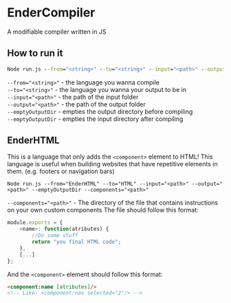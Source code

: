 # EnderCompiler
A modifiable compiler written in JS

## How to run it
```bat
Node run.js --from="<string>" --to="<string>" --input="<path>" --output="<path>"
```

`--from="<string>"` - the language you wanna compile
<br>
`--to="<string>"` - the language you wanna your output to be in
<br>
`--input="<path>"` - the path of the input folder
<br>
`--output="<path>"` - the path of the output folder
<br>
`--emptyOutputDir` - empties the output directory before compiling
<br>
`--emptyOutputDir` - empties the input directory after compiling

## EnderHTML
This is a language that only adds the `<component>` element to HTML! This language is useful when building websites that have repetitive elements in them. (e.g. footers or navigation bars)

```
Node run.js --from="EnderHTML" --to="HTML" --input="<path>" --output="<path>" --emptyOutputDir --components="<path>"
```

`--components="<path>"` - The directory of the file that contains instructions on your own custom components
The file should follow this format:
```js
module.exports = {
    <name>: function(atributes) {
        //Do some stuff
        return "you final HTML code";
    },
    [...]
};
```
And the `<component>` element should follow this format:
```html
<component:name [atributes]/>
<!-- Like: <component:nav selected="2"/> -->
```